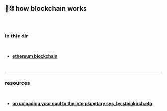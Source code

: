 ## 🧱⛓ how blockchain works

<br>

### in this dir

<br>

* **[ethereum blockchain](ethereum.md)**



<br>

----

### resources

<br>

* **[on uploading your soul to the interplanetary sys, by steinkirch.eth](https://mirror.xyz/steinkirch.eth/A3iJGhXTJI5fgQoZVgIu3ovPV1P8zrxigpwngm0n4I0)**
